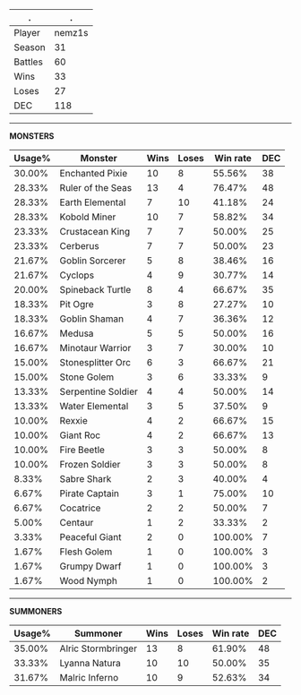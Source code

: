 .|.
|-|-
Player|nemz1s
Season|31
Battles|60
Wins|33
Loses|27
DEC|118

---
**MONSTERS**

Usage%|Monster|Wins|Loses|Win rate|DEC|
-|-|-|-|-|-|
30.00%|Enchanted Pixie|10|8|55.56%|38|
28.33%|Ruler of the Seas|13|4|76.47%|48|
28.33%|Earth Elemental|7|10|41.18%|24|
28.33%|Kobold Miner|10|7|58.82%|34|
23.33%|Crustacean King|7|7|50.00%|25|
23.33%|Cerberus|7|7|50.00%|23|
21.67%|Goblin Sorcerer|5|8|38.46%|16|
21.67%|Cyclops|4|9|30.77%|14|
20.00%|Spineback Turtle|8|4|66.67%|35|
18.33%|Pit Ogre|3|8|27.27%|10|
18.33%|Goblin Shaman|4|7|36.36%|12|
16.67%|Medusa|5|5|50.00%|16|
16.67%|Minotaur Warrior|3|7|30.00%|10|
15.00%|Stonesplitter Orc|6|3|66.67%|21|
15.00%|Stone Golem|3|6|33.33%|9|
13.33%|Serpentine Soldier|4|4|50.00%|14|
13.33%|Water Elemental|3|5|37.50%|9|
10.00%|Rexxie|4|2|66.67%|15|
10.00%|Giant Roc|4|2|66.67%|13|
10.00%|Fire Beetle|3|3|50.00%|8|
10.00%|Frozen Soldier|3|3|50.00%|8|
8.33%|Sabre Shark|2|3|40.00%|4|
6.67%|Pirate Captain|3|1|75.00%|10|
6.67%|Cocatrice|2|2|50.00%|7|
5.00%|Centaur|1|2|33.33%|2|
3.33%|Peaceful Giant|2|0|100.00%|7|
1.67%|Flesh Golem|1|0|100.00%|3|
1.67%|Grumpy Dwarf|1|0|100.00%|3|
1.67%|Wood Nymph|1|0|100.00%|2|

---
**SUMMONERS**

Usage%|Summoner|Wins|Loses|Win rate|DEC|
-|-|-|-|-|-|
35.00%|Alric Stormbringer|13|8|61.90%|48|
33.33%|Lyanna Natura|10|10|50.00%|35|
31.67%|Malric Inferno|10|9|52.63%|34|
